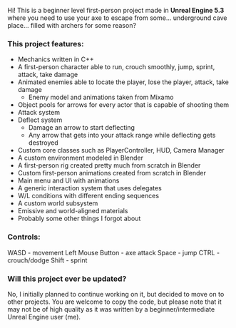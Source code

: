 Hi! This is a beginner level first-person project made in **Unreal Engine 5.3** where you need to use your axe to escape from some... underground cave place... filled with archers for some reason?
### This project features:
- Mechanics written in C++
- A first-person character able to run, crouch smoothly, jump, sprint, attack, take damage
- Animated enemies able to locate the player, lose the player, attack, take damage
  - Enemy model and animations taken from Mixamo
- Object pools for arrows for every actor that is capable of shooting them
- Attack system
- Deflect system
  - Damage an arrow to start deflecting
  - Any arrow that gets into your attack range while deflecting gets destroyed
- Custom core classes such as PlayerController, HUD, Camera Manager
- A custom environment modeled in Blender
- A first-person rig created pretty much from scratch in Blender
- Custom first-person animations created from scratch in Blender
- Main menu and UI with animations
- A generic interaction system that uses delegates
- W/L conditions with different ending sequences
- A custom world subsystem
- Emissive and world-aligned materials
- Probably some other things I forgot about

### Controls:
WASD - movement
Left Mouse Button - axe attack
Space - jump
CTRL - crouch/dodge
Shift - sprint

### Will this project ever be updated?
No, I initially planned to continue working on it, but decided to move on to other projects.
You are welcome to copy the code, but please note that it may not be of high quality as it was written by a beginner/intermediate Unreal Engine user (me).
